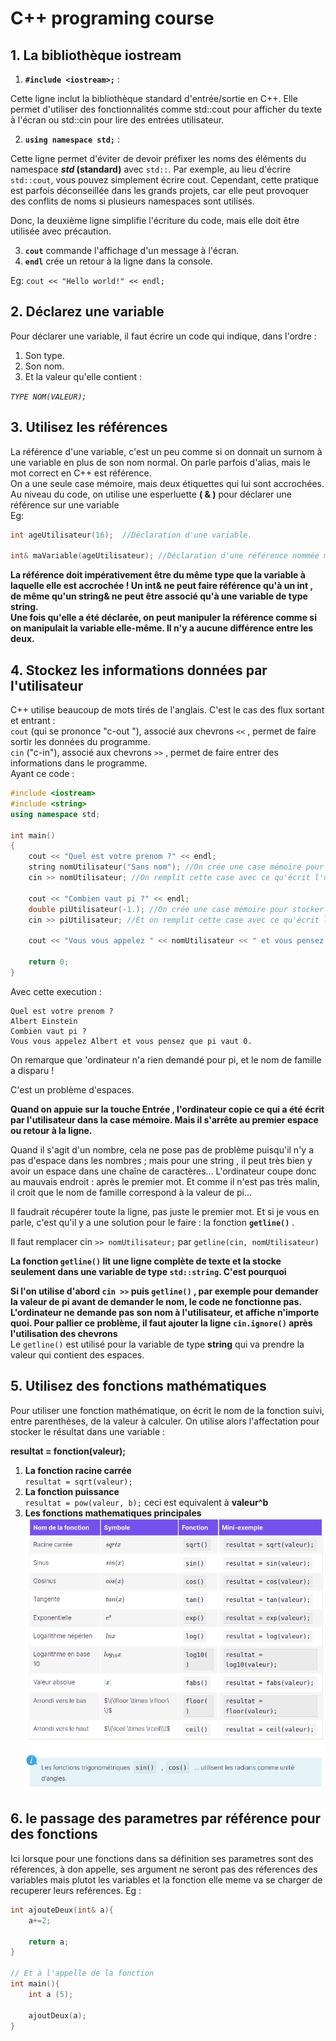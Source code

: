 # C++ programing course
## 1. La bibliothèque  iostream

1. **`#include <iostream>;`** :

Cette ligne inclut la bibliothèque standard d'entrée/sortie en C++. Elle permet d'utiliser des fonctionnalités comme std::cout pour afficher du texte à l'écran ou std::cin pour lire des entrées utilisateur.

2. **`using namespace std;`** :

Cette ligne permet d'éviter de devoir préfixer les noms des éléments du namespace **_std_ (standard)** avec `std::`. Par exemple, au lieu d'écrire `std::cout`, vous pouvez simplement écrire cout.
Cependant, cette pratique est parfois déconseillée dans les grands projets, car elle peut provoquer des conflits de noms si plusieurs namespaces sont utilisés.

Donc, la deuxième ligne simplifie l'écriture du code, mais elle doit être utilisée avec précaution.

3. **`cout`** commande l'affichage d'un message à l'écran.
4. **`endl`** crée un retour à la ligne dans la console.

Eg: `cout << "Hello world!" << endl;`

## 2. Déclarez une variable

Pour déclarer une variable, il faut écrire un code qui indique, dans l'ordre :

1. Son type.  
2. Son nom.  
3. Et la valeur qu'elle contient :

_`TYPE NOM(VALEUR);`_

## 3. Utilisez les références
La référence d'une variable, c'est un peu comme si on donnait un surnom à une variable en plus de son nom normal. On parle parfois d'alias, mais le mot correct en C++ est référence.  
On a une seule case mémoire, mais deux étiquettes qui lui sont accrochées.
Au niveau du code, on utilise une esperluette **( & )** pour déclarer une référence sur une variable  
Eg: 
```cpp
int ageUtilisateur(16);  //Déclaration d'une variable.

int& maVariable(ageUtilisateur); //Déclaration d'une référence nommée maVariable qui est accrochée à la variable ageUtilisateur
```
**La référence doit impérativement être du même type que la variable à laquelle elle est accrochée ! Un int&  ne peut faire référence qu'à un int  , de même qu'un string& ne peut être associé qu'à une variable de type string.  
Une fois qu'elle a été déclarée, on peut manipuler la référence comme si on manipulait la variable elle-même. Il n'y a aucune différence entre les deux.**
## 4. Stockez les informations données par l'utilisateur
C++ utilise beaucoup de mots tirés de l'anglais. C'est le cas des flux sortant et entrant :  
`cout`  (qui se prononce "c-out "), associé aux chevrons `<<`  , permet de faire sortir les données du programme.  
`cin` ("c-in"), associé aux chevrons `>>`  , permet de faire entrer des informations dans le programme.  
Ayant ce code :  
```cpp
#include <iostream>
#include <string>
using namespace std;

int main()
{
    cout << "Quel est votre prenom ?" << endl;
    string nomUtilisateur("Sans nom"); //On crée une case mémoire pour contenir une chaine de caractères
    cin >> nomUtilisateur; //On remplit cette case avec ce qu'écrit l'utilisateur

    cout << "Combien vaut pi ?" << endl;
    double piUtilisateur(-1.); //On crée une case mémoire pour stocker un nombre réel
    cin >> piUtilisateur; //Et on remplit cette case avec ce qu'écrit l'utilisateur
     
    cout << "Vous vous appelez " << nomUtilisateur << " et vous pensez que pi vaut " << piUtilisateur << "." << endl;

    return 0;
}
```
Avec cette execution : 
 ```
Quel est votre prenom ?
Albert Einstein
Combien vaut pi ?
Vous vous appelez Albert et vous pensez que pi vaut 0.
```

On remarque que 'ordinateur n'a rien demandé pour pi, et le nom de famille a disparu !

C'est un problème d'espaces.

**Quand on appuie sur la touche Entrée  , l'ordinateur copie ce qui a été écrit par l'utilisateur dans la case mémoire. Mais il s'arrête au premier espace ou retour à la ligne.**

Quand il s'agit d'un nombre, cela ne pose pas de problème puisqu'il n'y a pas d'espace dans les nombres ; mais pour une string  , il peut très bien y avoir un espace dans une chaîne de caractères… L'ordinateur coupe donc au mauvais endroit : après le premier mot. Et comme il n'est pas très malin, il croit que le nom de famille correspond à la valeur de pi…

Il faudrait récupérer toute la ligne, pas juste le premier mot. Et si je vous en parle, c'est qu'il y a une solution pour le faire : la fonction **`getline()`**  . 

Il faut remplacer cin `>> nomUtilisateur;` par `getline(cin, nomUtilisateur)` 

**La fonction `getline()` lit une ligne complète de texte et la stocke  seulement dans une variable de type `std::string`. C'est pourquoi**

**Si l'on utilise d'abord `cin >>` puis `getline()`  , par exemple pour demander la valeur de pi avant de demander le nom, le code ne fonctionne pas. L'ordinateur ne demande pas son nom à l'utilisateur, et affiche n'importe quoi.
Pour pallier ce problème, il faut ajouter la ligne `cin.ignore()`  après l'utilisation des chevrons**  
Le `getline()` est utilisé pour la variable de type **string** qui va prendre la valeur qui contient des espaces.
## 5. Utilisez des fonctions mathématiques
Pour utiliser une fonction mathématique, on écrit le nom de la fonction suivi, entre parenthèses, de la valeur à calculer. On utilise alors l'affectation pour stocker le résultat dans une variable :

**resultat = fonction(valeur);**
1. **La fonction racine carrée**  
`resultat = sqrt(valeur);`
2. **La fonction puissance**  
`resultat = pow(valeur, b);` ceci est equivalent à  **valeur^b**
1. **Les fonctions mathematiques principales**  
![Quelques fonctions mathematiques principales](quelques_fonctions_mathematiques_principales.png)
## 6. le passage des parametres par référence pour des fonctions
Ici lorsque pour une fonctions dans sa définition ses parametres sont des réferences, à don appelle, ses argument ne seront pas des réferences des variables mais plutot les variables et la fonction elle meme va se charger de recuperer leurs reférences.
Eg :  
```cpp
int ajouteDeux(int& a){
    a+=2;

    return a;
}

// Et à l'appelle de la fonction
int main(){
    int a (5);

    ajoutDeux(a);
}
```